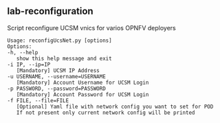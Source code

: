 ## lab-reconfiguration
Script reconfigure UCSM vnics for varios OPNFV deployers

```
Usage: reconfigUcsNet.py [options]
Options:
-h, --help            
   show this help message and exit
-i IP, --ip=IP        
   [Mandatory] UCSM IP Address
-u USERNAME, --username=USERNAME
   [Mandatory] Account Username for UCSM Login
-p PASSWORD, --password=PASSWORD
   [Mandatory] Account Password for UCSM Login
-f FILE, --file=FILE
   [Optional] Yaml file with network config you want to set for POD
   If not present only current network config will be printed
```
